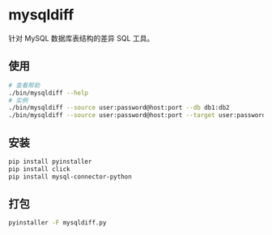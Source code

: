 # mysqldiff

针对 MySQL 数据库表结构的差异 SQL 工具。

## 使用

```bash
# 查看帮助
./bin/mysqldiff --help
# 实例
./bin/mysqldiff --source user:password@host:port --db db1:db2
./bin/mysqldiff --source user:password@host:port --target user:password@host:port --db db1:db2
```

## 安装

```bash
pip install pyinstaller
pip install click
pip install mysql-connector-python
```

## 打包

```bash
pyinstaller -F mysqldiff.py
```
